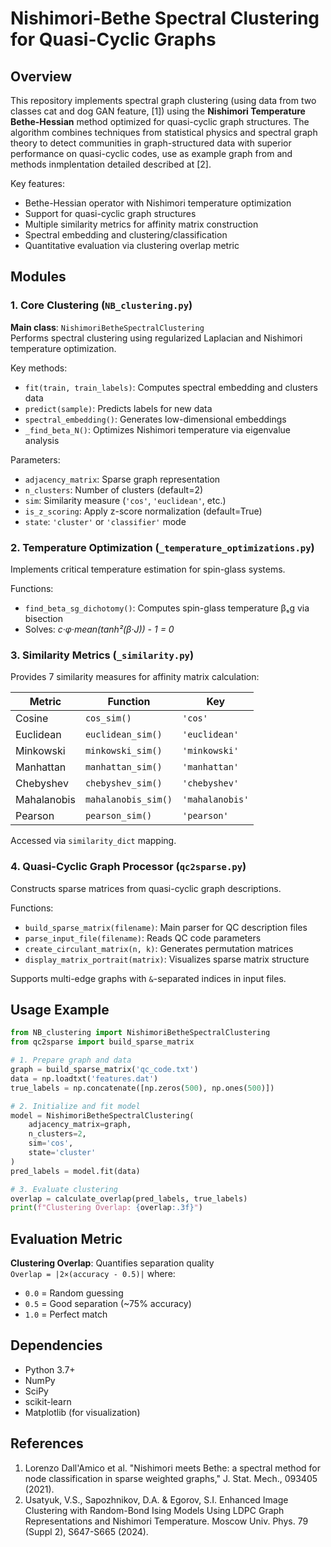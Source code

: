 # Nishimori-Bethe Spectral Clustering for Quasi-Cyclic Graphs

## Overview
This repository implements spectral graph clustering (using data from two classes cat and dog GAN feature, [1]) using the **Nishimori Temperature Bethe-Hessian** method optimized for quasi-cyclic graph structures. The algorithm combines techniques from statistical physics and spectral graph theory to detect communities in graph-structured data with superior performance on quasi-cyclic codes, use as example graph from and methods inmplentation detailed described at [2].

Key features:
- Bethe-Hessian operator with Nishimori temperature optimization
- Support for quasi-cyclic graph structures
- Multiple similarity metrics for affinity matrix construction
- Spectral embedding and clustering/classification
- Quantitative evaluation via clustering overlap metric

## Modules

### 1. Core Clustering (`NB_clustering.py`)
**Main class**: `NishimoriBetheSpectralClustering`  
Performs spectral clustering using regularized Laplacian and Nishimori temperature optimization.

Key methods:
- `fit(train, train_labels)`: Computes spectral embedding and clusters data
- `predict(sample)`: Predicts labels for new data
- `spectral_embedding()`: Generates low-dimensional embeddings
- `_find_beta_N()`: Optimizes Nishimori temperature via eigenvalue analysis

Parameters:
- `adjacency_matrix`: Sparse graph representation
- `n_clusters`: Number of clusters (default=2)
- `sim`: Similarity measure (`'cos'`, `'euclidean'`, etc.)
- `is_z_scoring`: Apply z-score normalization (default=True)
- `state`: `'cluster'` or `'classifier'` mode

### 2. Temperature Optimization (`_temperature_optimizations.py`)
Implements critical temperature estimation for spin-glass systems.

Functions:
- `find_beta_sg_dichotomy()`: Computes spin-glass temperature βₛg via bisection
- Solves: _c·φ·mean(tanh²(β·J)) - 1 = 0_

### 3. Similarity Metrics (`_similarity.py`)
Provides 7 similarity measures for affinity matrix calculation:

| Metric        | Function          | Key        |
|---------------|-------------------|------------|
| Cosine        | `cos_sim()`       | `'cos'`    |
| Euclidean     | `euclidean_sim()` | `'euclidean'` |
| Minkowski     | `minkowski_sim()` | `'minkowski'` |
| Manhattan     | `manhattan_sim()` | `'manhattan'` |
| Chebyshev     | `chebyshev_sim()` | `'chebyshev'` |
| Mahalanobis   | `mahalanobis_sim()`| `'mahalanobis'` |
| Pearson       | `pearson_sim()`   | `'pearson'` |

Accessed via `similarity_dict` mapping.

### 4. Quasi-Cyclic Graph Processor (`qc2sparse.py`)
Constructs sparse matrices from quasi-cyclic graph descriptions.

Functions:
- `build_sparse_matrix(filename)`: Main parser for QC description files
- `parse_input_file(filename)`: Reads QC code parameters
- `create_circulant_matrix(n, k)`: Generates permutation matrices
- `display_matrix_portrait(matrix)`: Visualizes sparse matrix structure

Supports multi-edge graphs with `&`-separated indices in input files.

## Usage Example

```python
from NB_clustering import NishimoriBetheSpectralClustering
from qc2sparse import build_sparse_matrix

# 1. Prepare graph and data
graph = build_sparse_matrix('qc_code.txt')
data = np.loadtxt('features.dat')
true_labels = np.concatenate([np.zeros(500), np.ones(500)])

# 2. Initialize and fit model
model = NishimoriBetheSpectralClustering(
    adjacency_matrix=graph,
    n_clusters=2,
    sim='cos',
    state='cluster'
)
pred_labels = model.fit(data)

# 3. Evaluate clustering
overlap = calculate_overlap(pred_labels, true_labels)
print(f"Clustering Overlap: {overlap:.3f}")
```

## Evaluation Metric
**Clustering Overlap**: Quantifies separation quality  
`Overlap = |2×(accuracy - 0.5)|` where:
- `0.0` = Random guessing
- `0.5` = Good separation (~75% accuracy)
- `1.0` = Perfect match

## Dependencies
- Python 3.7+
- NumPy
- SciPy
- scikit-learn
- Matplotlib (for visualization)

## References
1.  Lorenzo Dall'Amico et al. "Nishimori meets Bethe: a spectral method for node classification in sparse weighted graphs," J. Stat. Mech., 093405 (2021). 
2. Usatyuk, V.S., Sapozhnikov, D.A. & Egorov, S.I. Enhanced Image Clustering with Random-Bond Ising Models Using LDPC Graph Representations and Nishimori Temperature. Moscow Univ. Phys. 79 (Suppl 2), S647-S665 (2024).  
